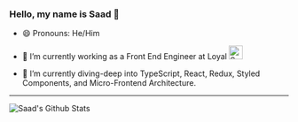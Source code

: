 ### Hello, my name is Saad 👋

- 😄 Pronouns: He/Him
- 🔭 I’m currently working as a Front End Engineer at Loyal  <img width="25" alt="Screen Shot 2022-08-02 at 3 45 13 PM" src="https://user-images.githubusercontent.com/42000931/182478963-ad04ab8d-4f87-44eb-8943-641e1eef9c0b.png">

- 🌱 I’m currently diving-deep into TypeScript, React, Redux, Styled Components, and Micro-Frontend Architecture.
---------------
        
![Saad's Github Stats](https://github-readme-stats.vercel.app/api?username=saadricklamar)
